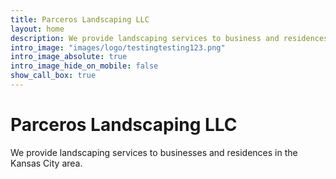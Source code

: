 ```yaml
---
title: Parceros Landscaping LLC
layout: home
description: We provide landscaping services to business and residences in the Kansas City area.
intro_image: "images/logo/testingtesting123.png"
intro_image_absolute: true
intro_image_hide_on_mobile: false
show_call_box: true
---
```


# Parceros Landscaping LLC

We provide landscaping services to businesses and residences in the Kansas City area.
